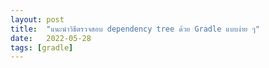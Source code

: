 ```yaml
---
layout: post
title:  "แนะนำวิธีตรวจสอบ dependency tree ด้วย Gradle แบบง่าย ๆ"
date:   2022-05-28
tags: [gradle]
---
```


